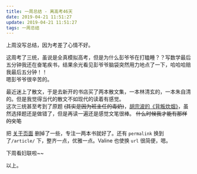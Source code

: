 ```yaml
---
title: 一周总结 - 离高考46天
date: 2019-04-21 11:51:27
update: 2019-04-21 11:51:27
tags: 一周总结
---
```

上周没写总结，因为考差了心情不好。  

<!-- more -->

这周考了三统，虽说是全真模拟高考，但是为什么彭爷爷在打瞌睡？？写数学最后五分钟我还在奋笔疾书，结果余光看见彭爷爷脑袋突然用力地点了一下，哈哈哈赔我最后五分钟！！  
嗯彭爷爷很辛苦的。

最近迷上了散文，于是去新开的书店买了两本散文集，一本林清玄的，一本朱自清的。但是我觉得当代的散文不如现代的读着有感觉。  
这次三统甚至考到了原题 ~~(其实是因为班主任的毒奶)~~，[胡宗波的《背叛炊烟》](http://culture.people.com.cn/n/2014/0924/c87423-25722018.html)，虽然选择题还是做错了，但是再读一遍还是感觉文笔很棒。 ~~什么时候我才能有那样的文笔~~

把 [关于页面](/about/) 删掉了一些，专注一两本书就好了。还有 `permalink` 换到了`/article/` 下，整齐一点，优雅一点。Valine 也使换 `url` 很简便，嗯。

下周看妇联啦~~

以上。